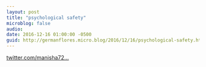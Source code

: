 ```yaml
---
layout: post
title: "psychological safety"
microblog: false
audio: 
date: 2016-12-16 01:00:00 -0500
guid: http://germanflores.micro.blog/2016/12/16/psychological-safety.html
---
```

[twitter.com/manisha72...](https://twitter.com/manisha72617183/status/804298131529605120)

